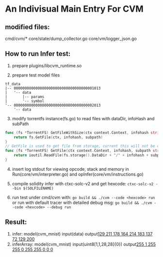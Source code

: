 # An Indivisual Main Entry For CVM

## modified files:
cmd/cvm/*
core/state/dump_collector.go
core/vm/logger_json.go


## How to run Infer test:
1. prepare plugins/libcvm_runtime.so

2. prepare test model files
```
tf_data
|-- 0000000000000000000000000000000000001013
|   '-- data
|       |-- params
|       '-- symbol
'-- 0000000000000000000000000000000000002013
    '-- data
```

3. modify torrentfs instance(fs.go) to read files with dataDir, infoHash and subPath
``` go
func (fs *TorrentFS) GetFileWithSize(ctx context.Context, infohash string, rawSize uint64, subpath string) ([]byte, error) {
    return fs.GetFile(ctx, infohash, subpath)
}
// GetFile is used to get file from storage, current this will not be call after available passed
func (fs *TorrentFS) GetFile(ctx context.Context, infohash, subpath string) ([]byte, error) {
    return ioutil.ReadFile(fs.storage().DataDir + "/" + infohash + subpath)
}
```

4. insert log stdout for viewing opcode, stack and memory in Run(core/vm/interpreter.go) and opInfer(core/vm/instructions.go)

5. compile solidity infer with ctxc-solc-v2 and get hexcode:
`ctxc-solc-v2 --bin $(SOLFILENAME)`

6. run test under cmd/cvm with:
`go build && ./cvm --code <hexcode> run`
or run with default tracer with detailed debug msg:
`go build && ./cvm --code <hexcode> --debug run`


## Result:
1. infer: model(cvm_mnist) input(data) output[129 211 178 164 214 183 137 72 129 200](Complement)
2. inferArray: model(cvm_mnist) input(uint8[1,1,28,28]{0}) output[255 1 255 255 0 255 255 0 0 0](Complement)
